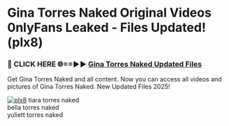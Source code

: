 # Gina Torres Naked Original Videos 0nlyFans Leaked - Files Updated! (plx8)

<h3>🔴 CLICK HERE 🌐==►► <a href="https://tinyurl.com/up5wt9bj" rel="nofollow">Gina Torres Naked Updated Files</a></h3>

Get Gina Torres Naked and all content. Now you can access all videos and pictures of Gina Torres Naked. New Updated Files 2025!

[![plx8](https://i.imgur.com/ABiUzMV.gif)](https://tinyurl.com/up5wt9bj)
tiara torres naked<br>
bella torres naked<br>
yuliett torres naked